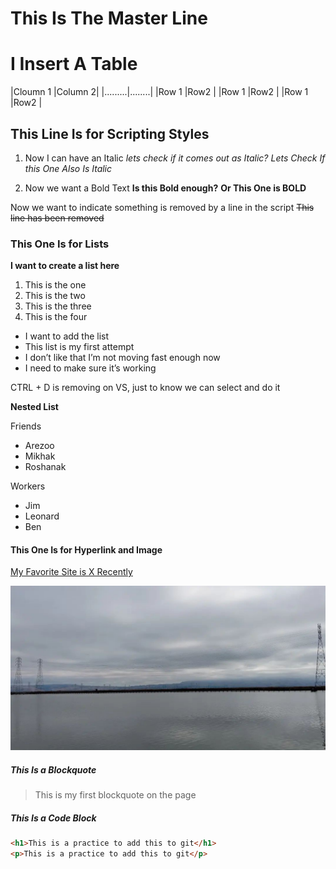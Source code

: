 # This Is The Master Line 
# I Insert A Table
|Cloumn 1 |Column 2|
|.........|........|
|Row 1    |Row2    |
|Row 1    |Row2    |
|Row 1    |Row2    |

## This Line Is for Scripting Styles
1. Now I can have an Italic
   *lets check if it comes out as Italic?*
   _Lets Check If this One Also Is Italic_

2. Now we want a Bold Text
   **Is this Bold enough?**
   __Or This One is BOLD__

Now we want to indicate something is removed by a line in the script
~~This line has been removed~~

### This One Is for Lists
**I want to create a list here**

1. This is the one
2. This is the two
3. This is the three
4. This is the four

- I want to add the list
- This list is my first attempt
- I don’t like that I’m not moving fast enough now
- I need to make sure it’s working

CTRL + D is removing on VS, just to know we can select and do it

**Nested List**

Friends
  - Arezoo
  - Mikhak
  - Roshanak

Workers
  - Jim
  - Leonard
  - Ben

#### This One Is for Hyperlink and Image
[My Favorite Site is X Recently](https://x.com/atoosabiglari)

![I taken This Image 3 Years Ago](Palo_Alto_Lake.jpg)

##### This Is a Blockquote
> This is my first blockquote on the page

##### This Is a Code Block
```html
<h1>This is a practice to add this to git</h1>
<p>This is a practice to add this to git</p>




